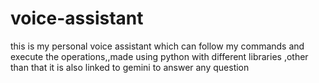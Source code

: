 # voice-assistant
this is my personal voice assistant which can follow my commands and execute the operations,,made using python with different libraries ,other than that it is also linked to gemini to answer any question

